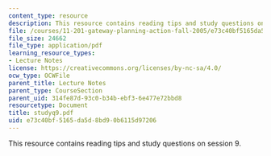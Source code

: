 ```yaml
---
content_type: resource
description: This resource contains reading tips and study questions on session 9.
file: /courses/11-201-gateway-planning-action-fall-2005/e73c40bf5165da5d8bd90b6115d97206_studyq9.pdf
file_size: 24662
file_type: application/pdf
learning_resource_types:
- Lecture Notes
license: https://creativecommons.org/licenses/by-nc-sa/4.0/
ocw_type: OCWFile
parent_title: Lecture Notes
parent_type: CourseSection
parent_uid: 314fe87d-93c0-b34b-ebf3-6e477e72bbd8
resourcetype: Document
title: studyq9.pdf
uid: e73c40bf-5165-da5d-8bd9-0b6115d97206
---
```

This resource contains reading tips and study questions on session 9.
